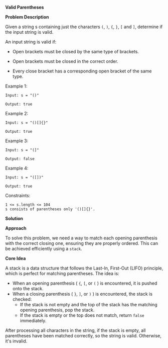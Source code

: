 **Valid Parentheses**

**Problem Description**

Given a string s containing just the characters `(`, `)`, `{`, `}`, `[` and `]`, determine if the input string is valid.

An input string is valid if:

- Open brackets must be closed by the same type of brackets.

- Open brackets must be closed in the correct order.

- Every close bracket has a corresponding open bracket of the same type.

Example 1:

    Input: s = "()"

    Output: true

Example 2:

    Input: s = "()[]{}"

    Output: true

Example 3:

    Input: s = "(]"

    Output: false

Example 4:

    Input: s = "([])"

    Output: true

Constraints:

    1 <= s.length <= 104
    s consists of parentheses only '()[]{}'.


**Solution**

**Approach**

To solve this problem, we need a way to match each opening parenthesis with the correct closing one, ensuring they are properly ordered. This can be achieved efficiently using a `stack`.

**Core Idea**

A stack is a data structure that follows the Last-In, First-Out (LIFO) principle, which is perfect for matching parentheses. The idea is:

- When an opening parenthesis ( `{`, `[`, or `(` ) is encountered, it is pushed onto the stack.
- When a closing parenthesis ( `}`, `]`, or `)` ) is encountered, the stack is checked:
    - If the stack is not empty and the top of the stack has the matching opening parenthesis, pop the stack.
    - If the stack is empty or the top does not match, return `false` immediately.

After processing all characters in the string, if the stack is empty, all parentheses have been matched correctly, so the string is valid. Otherwise, it's invalid.

